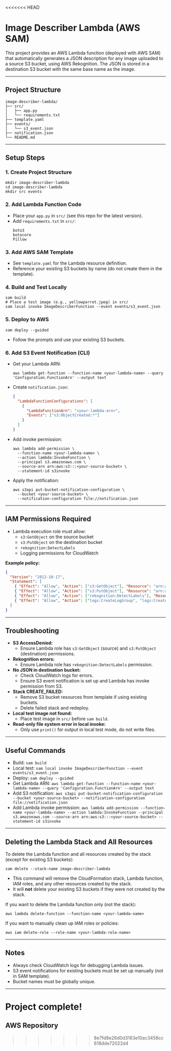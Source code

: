 <<<<<<< HEAD
# Image Describer Lambda (AWS SAM)

This project provides an AWS Lambda function (deployed with AWS SAM) that automatically generates a JSON description for any image uploaded to a source S3 bucket, using AWS Rekognition. The JSON is stored in a destination S3 bucket with the same base name as the image.

---

## Project Structure

```
image-describer-lambda/
├── src/
│   ├── app.py
│   └── requirements.txt
├── template.yaml
├── events/
│   └── s3_event.json
├── notification.json
└── README.md
```

---

## Setup Steps

### 1. Create Project Structure
```
mkdir image-describer-lambda
cd image-describer-lambda
mkdir src events
```

### 2. Add Lambda Function Code
- Place your `app.py` in `src/` (see this repo for the latest version).
- Add `requirements.txt` in `src/`:
  ```
  boto3
  botocore
  Pillow
  ```

### 3. Add AWS SAM Template
- See `template.yaml` for the Lambda resource definition.
- Reference your existing S3 buckets by name (do not create them in the template).

### 4. Build and Test Locally
```
sam build
# Place a test image (e.g., yellowparrot.jpeg) in src/
sam local invoke ImageDescriberFunction --event events/s3_event.json
```

### 5. Deploy to AWS
```
sam deploy --guided
```
- Follow the prompts and use your existing S3 buckets.

### 6. Add S3 Event Notification (CLI)
- Get your Lambda ARN:
  ```
  aws lambda get-function --function-name <your-lambda-name> --query 'Configuration.FunctionArn' --output text
  ```
- Create `notification.json`:
  ```json
  {
    "LambdaFunctionConfigurations": [
      {
        "LambdaFunctionArn": "<your-lambda-arn>",
        "Events": ["s3:ObjectCreated:*"]
      }
    ]
  }
  ```
- Add invoke permission:
  ```
  aws lambda add-permission \
    --function-name <your-lambda-name> \
    --action lambda:InvokeFunction \
    --principal s3.amazonaws.com \
    --source-arn arn:aws:s3:::<your-source-bucket> \
    --statement-id s3invoke
  ```
- Apply the notification:
  ```
  aws s3api put-bucket-notification-configuration \
    --bucket <your-source-bucket> \
    --notification-configuration file://notification.json
  ```

---

## IAM Permissions Required
- Lambda execution role must allow:
  - `s3:GetObject` on the source bucket
  - `s3:PutObject` on the destination bucket
  - `rekognition:DetectLabels`
  - Logging permissions for CloudWatch

**Example policy:**
```json
{
  "Version": "2012-10-17",
  "Statement": [
    { "Effect": "Allow", "Action": ["s3:GetObject"], "Resource": "arn:aws:s3:::<source-bucket>/*" },
    { "Effect": "Allow", "Action": ["s3:PutObject"], "Resource": "arn:aws:s3:::<destination-bucket>/*" },
    { "Effect": "Allow", "Action": ["rekognition:DetectLabels"], "Resource": "*" },
    { "Effect": "Allow", "Action": ["logs:CreateLogGroup", "logs:CreateLogStream", "logs:PutLogEvents"], "Resource": "*" }
  ]
}
```

---

## Troubleshooting

- **S3 AccessDenied:**
  - Ensure Lambda role has `s3:GetObject` (source) and `s3:PutObject` (destination) permissions.
- **Rekognition errors:**
  - Ensure Lambda role has `rekognition:DetectLabels` permission.
- **No JSON in destination bucket:**
  - Check CloudWatch logs for errors.
  - Ensure S3 event notification is set up and Lambda has invoke permission from S3.
- **Stack CREATE_FAILED:**
  - Remove S3 bucket resources from template if using existing buckets.
  - Delete failed stack and redeploy.
- **Local test image not found:**
  - Place test image in `src/` before `sam build`.
- **Read-only file system error in local invoke:**
  - Only use `print()` for output in local test mode, do not write files.

---

## Useful Commands

- Build: `sam build`
- Local test: `sam local invoke ImageDescriberFunction --event events/s3_event.json`
- Deploy: `sam deploy --guided`
- Get Lambda ARN: `aws lambda get-function --function-name <your-lambda-name> --query 'Configuration.FunctionArn' --output text`
- Add S3 notification: `aws s3api put-bucket-notification-configuration --bucket <your-source-bucket> --notification-configuration file://notification.json`
- Add Lambda invoke permission: `aws lambda add-permission --function-name <your-lambda-name> --action lambda:InvokeFunction --principal s3.amazonaws.com --source-arn arn:aws:s3:::<your-source-bucket> --statement-id s3invoke`

---

## Deleting the Lambda Stack and All Resources

To delete the Lambda function and all resources created by the stack (except for existing S3 buckets):

```
sam delete --stack-name image-describer-lambda
```

- This command will remove the CloudFormation stack, Lambda function, IAM roles, and any other resources created by the stack.
- It will **not** delete your existing S3 buckets if they were not created by the stack.

If you want to delete the Lambda function only (not the stack):

```
aws lambda delete-function --function-name <your-lambda-name>
```

If you want to manually clean up IAM roles or policies:

```
aws iam delete-role --role-name <your-lambda-role-name>
```

---

## Notes
- Always check CloudWatch logs for debugging Lambda issues.
- S3 event notifications for existing buckets must be set up manually (not in SAM template).
- Bucket names must be globally unique.

---

**Project complete!**
=======
## AWS Repository
>>>>>>> 8e7fd8e26d0d3163e10ac3458cc618dde72022d4

